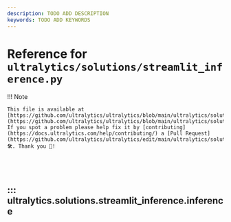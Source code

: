 ```yaml
---
description: TODO ADD DESCRIPTION
keywords: TODO ADD KEYWORDS
---
```


# Reference for `ultralytics/solutions/streamlit_inference.py`

!!! Note

    This file is available at [https://github.com/ultralytics/ultralytics/blob/main/ultralytics/solutions/streamlit_inference.py](https://github.com/ultralytics/ultralytics/blob/main/ultralytics/solutions/streamlit_inference.py). If you spot a problem please help fix it by [contributing](https://docs.ultralytics.com/help/contributing/) a [Pull Request](https://github.com/ultralytics/ultralytics/edit/main/ultralytics/solutions/streamlit_inference.py) 🛠️. Thank you 🙏!

<br><br>

## ::: ultralytics.solutions.streamlit_inference.inference

<br><br>
